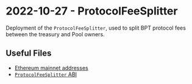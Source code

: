 # 2022-10-27 - ProtocolFeeSplitter

Deployment of the `ProtocolFeeSplitter`, used to split BPT protocol fees between the treasury and Pool owners.

## Useful Files

- [Ethereum mainnet addresses](./output/mainnet.json)
- [`ProtocolFeeSplitter` ABI](./abi/ProtocolFeeSplitter.json)
